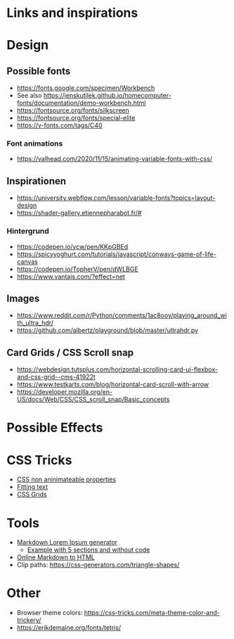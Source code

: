 Links and inspirations
======================


# Design

## Possible fonts

* https://fonts.google.com/specimen/Workbench
* See also https://jenskutilek.github.io/homecomputer-fonts/documentation/demo-workbench.html
* https://fontsource.org/fonts/silkscreen
* https://fontsource.org/fonts/special-elite
* https://v-fonts.com/tags/C40

### Font animations
* https://valhead.com/2020/11/15/animating-variable-fonts-with-css/

## Inspirationen

* https://university.webflow.com/lesson/variable-fonts?topics=layout-design
* https://shader-gallery.etiennepharabot.fr/#

### Hintergrund

* https://codepen.io/ycw/pen/KKpGBEd
* https://spicyyoghurt.com/tutorials/javascript/conways-game-of-life-canvas
* https://codepen.io/TopherV/pen/dWLBGE
* https://www.vantajs.com/?effect=net


## Images

* https://www.reddit.com/r/Python/comments/1ac8ooy/playing_around_with_ultra_hdr/
* https://github.com/albertz/playground/blob/master/ultrahdr.py

## Card Grids / CSS Scroll snap
* https://webdesign.tutsplus.com/horizontal-scrolling-card-ui-flexbox-and-css-grid--cms-41922t
* https://www.testkarts.com/blog/horizontal-card-scroll-with-arrow
* https://developer.mozilla.org/en-US/docs/Web/CSS/CSS_scroll_snap/Basic_concepts


# Possible Effects


# CSS Tricks
* [CSS non aninimateable properties](https://developer.chrome.com/blog/entry-exit-animations)
* [Fitting text](https://css-tricks.com/fitting-text-to-a-container/)
* [CSS Grids](https://css-tricks.com/animating-css-grid-how-to-examples/)

# Tools
  * [Markdown Lorem Ipsum generator](https://github.com/jaspervdj/lorem-markdownum)
    * [Example with 5 sections and without code](https://jaspervdj.be/lorem-markdownum/markdown.txt?no-code=on&num-blocks=5)
  * [Online Markdown to HTML](https://markdowntohtml.com/)
  * Clip paths: https://css-generators.com/triangle-shapes/


# Other
* Browser theme colors: https://css-tricks.com/meta-theme-color-and-trickery/
* https://erikdemaine.org/fonts/tetris/
